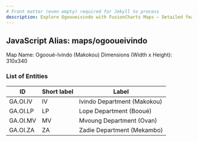 ```yaml
---
# Front matter (even empty) required for Jekyll to process
description: Explore Ogooueivindo with FusionCharts Maps – Detailed features for seamless integration. Try now & enhance your data visualization today! 
---
```


## JavaScript Alias: maps/ogooueivindo

Map Name: Ogooué-Ivindo (Makokou)
Dimensions (Width x Height): 310x340

### List of Entities

| ID       | Short label | Label                       |
| -------- | ----------- | --------------------------- |
| GA.OI.IV | IV          | Ivindo Department (Makokou) |
| GA.OI.LP | LP          | Lope Department (Booué)     |
| GA.OI.MV | MV          | Mvoung Department (Ovan)    |
| GA.OI.ZA | ZA          | Zadie Department (Mekambo)  |
